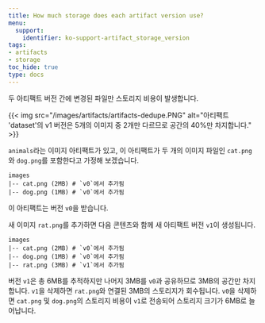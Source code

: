 ```yaml
---
title: How much storage does each artifact version use?
menu:
  support:
    identifier: ko-support-artifact_storage_version
tags:
- artifacts
- storage
toc_hide: true
type: docs
---
```


두 아티팩트 버전 간에 변경된 파일만 스토리지 비용이 발생합니다.

{{< img src="/images/artifacts/artifacts-dedupe.PNG" alt="아티팩트 'dataset'의 v1 버전은 5개의 이미지 중 2개만 다르므로 공간의 40%만 차지합니다." >}}

`animals`라는 이미지 아티팩트가 있고, 이 아티팩트가 두 개의 이미지 파일인 `cat.png`와 `dog.png`를 포함한다고 가정해 보겠습니다.

```
images
|-- cat.png (2MB) # `v0`에서 추가됨
|-- dog.png (1MB) # `v0`에서 추가됨
```

이 아티팩트는 버전 `v0`을 받습니다.

새 이미지 `rat.png`를 추가하면 다음 콘텐츠와 함께 새 아티팩트 버전 `v1`이 생성됩니다.

```
images
|-- cat.png (2MB) # `v0`에서 추가됨
|-- dog.png (1MB) # `v0`에서 추가됨
|-- rat.png (3MB) # `v1`에서 추가됨
```

버전 `v1`은 총 6MB를 추적하지만 나머지 3MB를 `v0`과 공유하므로 3MB의 공간만 차지합니다. `v1`을 삭제하면 `rat.png`와 연결된 3MB의 스토리지가 회수됩니다. `v0`을 삭제하면 `cat.png` 및 `dog.png`의 스토리지 비용이 `v1`로 전송되어 스토리지 크기가 6MB로 늘어납니다.
